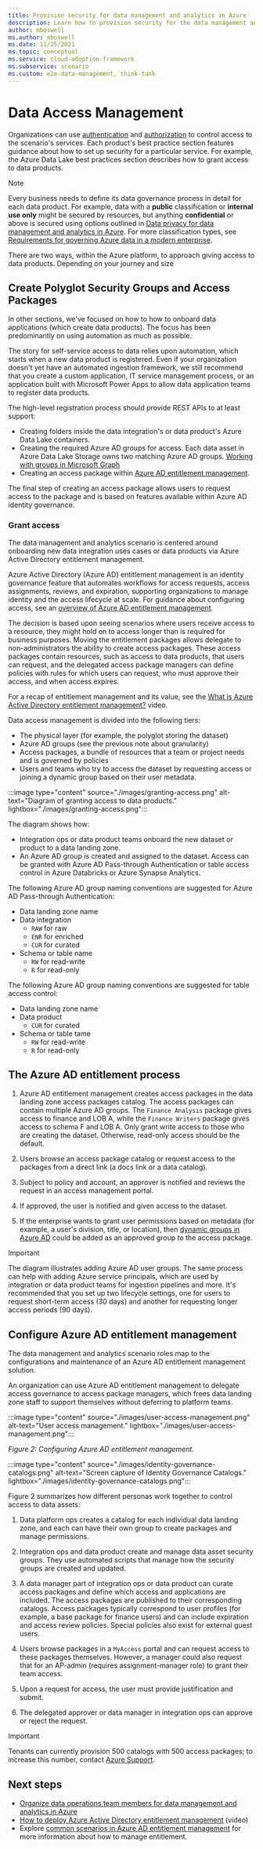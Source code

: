 ```yaml
---
title: Provision security for data management and analytics in Azure
description: Learn how to provision security for the data management and analytics scenario in Azure.
author: mboswell
ms.author: mboswell
ms.date: 11/25/2021
ms.topic: conceptual
ms.service: cloud-adoption-framework
ms.subservice: scenario
ms.custom: e2e-data-management, think-tank
---
```


# Data Access Management

Organizations can use [authentication](./secure-authentication.md) and [authorization](./secure-analytics-role-based-access-control.md) to control access to the scenario's services. Each product's best practice section features guidance about how to set up security for a particular service. For example, the Azure Data Lake best practices section describes how to grant access to data products.

> [!NOTE]
> Every business needs to define its data governance process in detail for each data product. For example, data with a **public** classification or **internal use only** might be secured by resources, but anything **confidential** or above is secured using options outlined in [Data privacy for data management and analytics in Azure](secure-data-privacy.md). For more classification types, see [Requirements for governing Azure data in a modern enterprise](./govern-requirements.md#data-governance-classification).

There are two ways, within the Azure platform, to approach giving access to data products. Depending on your journey and size

## Create Polyglot Security Groups and Access Packages

In other sections, we've focused on how to how to onboard data applications (which create data products). The focus has been predominantly on using automation as much as possible.

The story for self-service access to data relies upon automation, which starts when a new data product is registered. Even if your organization doesn't yet have an automated ingestion framework, we still recommend that you create a custom application, IT service management process, or an application built with Microsoft Power Apps to allow data application teams to register data products.



The high-level registration process should provide REST APIs to at least support:

- Creating folders inside the data integration's or data product's Azure Data Lake containers.
- Creating the required Azure AD groups for access. Each data asset in Azure Data Lake Storage owns two matching Azure AD groups. [Working with groups in Microsoft Graph](/graph/api/resources/groups-overview)
- Creating an access package within [Azure AD entitlement management](/azure/active-directory/governance/entitlement-management-overview).

The final step of creating an access package allows users to request access to the package and is based on features available within Azure AD identity governance.

### Grant access

The data management and analytics scenario is centered around onboarding new data integration uses cases or data products via Azure Active Directory entitlement management.

Azure Active Directory (Azure AD) entitlement management is an identity governance feature that automates workflows for access requests, access assignments, reviews, and expiration, supporting organizations to manage identity and the access lifecycle at scale. For guidance about configuring access, see an [overview of Azure AD entitlement management](/azure/active-directory/governance/entitlement-management-overview).

The decision is based upon seeing scenarios where users receive access to a resource, they might hold on to access longer than is required for business purposes. Moving the entitlement packages allows delegate to non-administrators the ability to create access packages. These access packages contain resources, such as access to data products, that users can request, and the delegated access package managers can define policies with rules for which users can request, who must approve their access, and when access expires.

For a recap of entitlement management and its value, see the [What is Azure Active Directory entitlement management?](https://www.youtube.com/watch?v=_Lss6bFrnQ8) video.

Data access management is divided into the following tiers:

- The physical layer (for example, the polyglot storing the dataset)
- Azure AD groups (see the previous note about granularity)
- Access packages, a bundle of resources that a team or project needs and is governed by policies
- Users and teams who try to access the dataset by requesting access or joining a dynamic group based on their user metadata.

:::image type="content" source="./images/granting-access.png" alt-text="Diagram of granting access to data products." lightbox="./images/granting-access.png":::

The diagram shows how:

- Integration ops or data product teams onboard the new dataset or product to a data landing zone.
- An Azure AD group is created and assigned to the dataset. Access can be granted with Azure AD Pass-through Authentication or table access control in Azure Databricks or Azure Synapse Analytics.

The following Azure AD group naming conventions are suggested for Azure AD Pass-through Authentication:

- Data landing zone name
- Data integration
  - `RAW` for raw
  - `ENR` for enriched
  - `CUR` for curated
- Schema or table name
  - `RW` for read-write
  - `R` for read-only

The following Azure AD group naming conventions are suggested for table access control:

- Data landing zone name
- Data product
  - `CUR` for curated
- Schema or table tame
  - `RW` for read-write
  - `R` for read-only

## The Azure AD entitlement process

1. Azure AD entitlement management creates access packages in the data landing zone access packages catalog. The access packages can contain multiple Azure AD groups. The `Finance Analysis` package gives access to finance and LOB A, while the `Finance Writers` package gives access to schema F and LOB A. Only grant write access to those who are creating the dataset. Otherwise, read-only access should be the default.

1. Users browse an access package catalog or request access to the packages from a direct link (a docs link or a data catalog).

1. Subject to policy and account, an approver is notified and reviews the request in an access management portal.

1. If approved, the user is notified and given access to the dataset.

1. If the enterprise wants to grant user permissions based on metadata (for example, a user's division, title, or location), then [dynamic groups in Azure AD](/azure/active-directory/enterprise-users/groups-create-rule) could be added as an approved group to the access package.

> [!IMPORTANT]
> The diagram illustrates adding Azure AD user groups. The same process can help with adding Azure service principals, which are used by integration or data product teams for ingestion pipelines and more. It's recommended that you set up two lifecycle settings, one for users to request short-term access (30 days) and another for requesting longer access periods (90 days).

## Configure Azure AD entitlement management

The data management and analytics scenario roles map to the configurations and maintenance of an Azure AD entitlement management solution.

An organization can use Azure AD entitlement management to delegate access governance to access package managers, which frees data landing zone staff to support themselves without deferring to platform teams.

:::image type="content" source="./images/user-access-management.png" alt-text="User access management." lightbox="./images/user-access-management.png":::

*Figure 2: Configuring Azure AD entitlement management.*

:::image type="content" source="./images/identity-governance-catalogs.png" alt-text="Screen capture of Identity Governance Catalogs." lightbox="./images/identity-governance-catalogs.png":::

Figure 2 summarizes how different personas work together to control access to data assets:

1. Data platform ops creates a catalog for each individual data landing zone, and each can have their own group to create packages and manage permissions.

1. Integration ops and data product create and manage data asset security groups. They use automated scripts that manage how the security groups are created and updated.

1. A data manager part of integration ops or data product can curate access packages and define which access and applications are included. The access packages are published to their corresponding catalogs. Access packages typically correspond to user profiles (for example, a base package for finance users) and can include expiration and access review policies. Special policies also exist for external guest users.

1. Users browse packages in a `MyAccess` portal and can request access to these packages themselves. However, a manager could also request that for an AP-admin (requires assignment-manager role) to grant their team access.

1. Upon a request for access, the user must provide justification and submit.

1. The delegated approver or data manager in integration ops can approve or reject the request.

> [!IMPORTANT]
> Tenants can currently provision 500 catalogs with 500 access packages; to increase this number, contact [Azure Support](https://azure.microsoft.com/support/options/).

## Next steps
- [Organize data operations team members for data management and analytics in Azure](./organize.md)
- [How to deploy Azure Active Directory entitlement management](https://www.youtube.com/watch?feature=youtu.be&v=zaaKvaaYwI4) (video)
- Explore [common scenarios in Azure AD entitlement management](/azure/active-directory/governance/entitlement-management-scenarios) for more information about how to manage entitlement.
